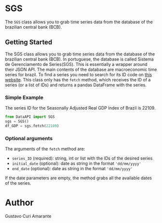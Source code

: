 # SGS
The `SGS` class allows you to grab time series data from the database of
the brazilian central bank (BCB).

## Getting Started
The SGS class allows you to grab time series data from the database of
the brazilian central bank (BCB). In portuguese, the database is called
Sistema de Gerenciamento de Series(SGS). This is essentially a wrapper
around their JSON API. The main contents of the database are
macroeconomic time series for brazil. To find a series you need to
search for its ID code on
[this website](https://www3.bcb.gov.br/sgspub/localizarseries/localizarSeries.do?method=prepararTelaLocalizarSeries).
This class only has the `fetch` method, which receives the ID of a
series (or a list of IDs) and returns a pandas DataFrame with the
series.

### Simple Example
The series ID for the Seasonally Adjusted Real GDP Index of Brazil
is 22109.

``` python
from DataAPI import SGS
sgs = SGS()
df_GDP = sgs.fetch(22109)
```

### Optional arguments
The arguments of the `fetch` method are:
- `series_ID` (required): string, int or list with the IDs of the desired series
- `initial_date` (optional): date as string in the format `'dd/mm/yyyy'`
- `end_date` (optional): date as string in the format `'dd/mm/yyyy'`

If the date parameters are empty, the method grabs all the available
dates of the series.

# Author
Gustavo Curi Amarante
